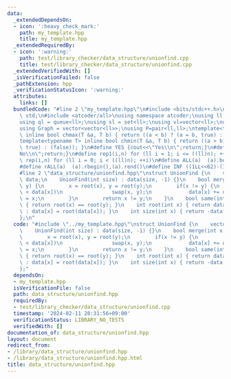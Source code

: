 ```yaml
---
data:
  _extendedDependsOn:
  - icon: ':heavy_check_mark:'
    path: my_template.hpp
    title: my_template.hpp
  _extendedRequiredBy:
  - icon: ':warning:'
    path: test/library_checker/data_structure/unionfind.cpp
    title: test/library_checker/data_structure/unionfind.cpp
  _extendedVerifiedWith: []
  _isVerificationFailed: false
  _pathExtension: hpp
  _verificationStatusIcon: ':warning:'
  attributes:
    links: []
  bundledCode: "#line 2 \"my_template.hpp\"\n#include <bits/stdc++.h>\nusing namespace\
    \ std;\n#include <atcoder/all>\nusing namespace atcoder;\nusing ll = long long;\n\
    using ql = queue<ll>;\nusing sl = set<ll>;\nusing vl=vector<ll>;\nusing msl=multiset<ll>;\n\
    using Graph = vector<vector<ll>>;\nusing P=pair<ll,ll>;\ntemplate<typename T>\
    \ inline bool chmax(T &a, T b) { return ((a < b) ? (a = b, true) : (false)); }\n\
    template<typename T> inline bool chmin(T &a, T b) { return ((a > b) ? (a = b,\
    \ true) : (false)); }\n#define YES {cout<<\"Yes\\n\";return;}\n#define NO {cout<<\"\
    No\\n\";return;}\n#define rep1(i,n) for (ll i = 1; i <= ((ll)n); ++i)\n#define\
    \ rep(i,n) for (ll i = 0; i < ((ll)n); ++i)\n#define ALL(a)  (a).begin(),(a).end()\n\
    #define rALL(a)  (a).rbegin(),(a).rend()\n#define INF ((1LL<<62)-(1LL<<31))\n\
    #line 2 \"data_structure/unionfind.hpp\"\nstruct UnionFind {\n    vector<int>\
    \ data;\n    UnionFind(int size) : data(size, -1) {}\n    bool merge(int x, int\
    \ y) {\n        x = root(x), y = root(y);\n        if(x != y) {\n            if(data[y]\
    \ < data[x])\n                swap(x, y);\n            data[x] += data[y], data[y]\
    \ = x;\n        }\n        return x != y;\n    }\n    bool same(int x, int y)\
    \ { return root(x) == root(y); }\n    int root(int x) { return data[x] < 0 ? x\
    \ : data[x] = root(data[x]); }\n    int size(int x) { return -data[root(x)]; }\n\
    };\n"
  code: "#include \"../my_template.hpp\"\nstruct UnionFind {\n    vector<int> data;\n\
    \    UnionFind(int size) : data(size, -1) {}\n    bool merge(int x, int y) {\n\
    \        x = root(x), y = root(y);\n        if(x != y) {\n            if(data[y]\
    \ < data[x])\n                swap(x, y);\n            data[x] += data[y], data[y]\
    \ = x;\n        }\n        return x != y;\n    }\n    bool same(int x, int y)\
    \ { return root(x) == root(y); }\n    int root(int x) { return data[x] < 0 ? x\
    \ : data[x] = root(data[x]); }\n    int size(int x) { return -data[root(x)]; }\n\
    };"
  dependsOn:
  - my_template.hpp
  isVerificationFile: false
  path: data_structure/unionfind.hpp
  requiredBy:
  - test/library_checker/data_structure/unionfind.cpp
  timestamp: '2024-02-11 20:31:56+09:00'
  verificationStatus: LIBRARY_NO_TESTS
  verifiedWith: []
documentation_of: data_structure/unionfind.hpp
layout: document
redirect_from:
- /library/data_structure/unionfind.hpp
- /library/data_structure/unionfind.hpp.html
title: data_structure/unionfind.hpp
---
```

